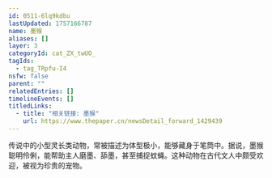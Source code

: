 ```yaml
---
id: 0511-6lq9kdbu
lastUpdated: 1757166787
name: 墨猴
aliases: []
layer: 3
categoryId: cat_ZX_twUO_
tagIds:
  - tag_TRpfu-I4
nsfw: false
parent: ""
relatedEntries: []
timelineEvents: []
titledLinks:
  - title: "相关链接: 墨猴"
    url: https://www.thepaper.cn/newsDetail_forward_1429439
---
```


传说中的小型灵长类动物，常被描述为体型极小，能够藏身于笔筒中。据说，墨猴聪明伶俐，能帮助主人磨墨、舔墨，甚至捕捉蚊蝇。这种动物在古代文人中颇受欢迎，被视为珍贵的宠物。